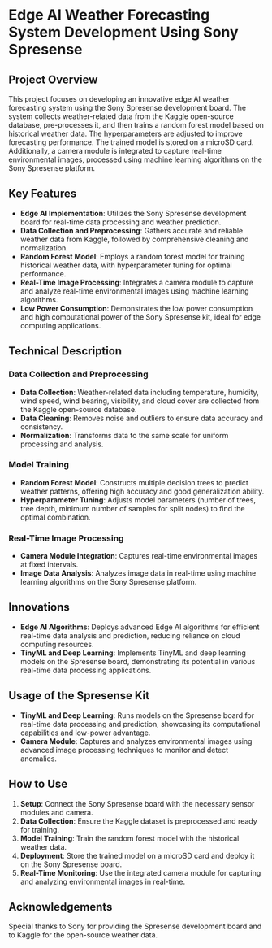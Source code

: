 # Edge AI Weather Forecasting System Development Using Sony Spresense

## Project Overview

This project focuses on developing an innovative edge AI weather forecasting system using the Sony Spresense development board. The system collects weather-related data from the Kaggle open-source database, pre-processes it, and then trains a random forest model based on historical weather data. The hyperparameters are adjusted to improve forecasting performance. The trained model is stored on a microSD card. Additionally, a camera module is integrated to capture real-time environmental images, processed using machine learning algorithms on the Sony Spresense platform.

## Key Features

- **Edge AI Implementation**: Utilizes the Sony Spresense development board for real-time data processing and weather prediction.
- **Data Collection and Preprocessing**: Gathers accurate and reliable weather data from Kaggle, followed by comprehensive cleaning and normalization.
- **Random Forest Model**: Employs a random forest model for training historical weather data, with hyperparameter tuning for optimal performance.
- **Real-Time Image Processing**: Integrates a camera module to capture and analyze real-time environmental images using machine learning algorithms.
- **Low Power Consumption**: Demonstrates the low power consumption and high computational power of the Sony Spresense kit, ideal for edge computing applications.

## Technical Description

### Data Collection and Preprocessing

- **Data Collection**: Weather-related data including temperature, humidity, wind speed, wind bearing, visibility, and cloud cover are collected from the Kaggle open-source database.
- **Data Cleaning**: Removes noise and outliers to ensure data accuracy and consistency.
- **Normalization**: Transforms data to the same scale for uniform processing and analysis.

### Model Training

- **Random Forest Model**: Constructs multiple decision trees to predict weather patterns, offering high accuracy and good generalization ability.
- **Hyperparameter Tuning**: Adjusts model parameters (number of trees, tree depth, minimum number of samples for split nodes) to find the optimal combination.

### Real-Time Image Processing

- **Camera Module Integration**: Captures real-time environmental images at fixed intervals.
- **Image Data Analysis**: Analyzes image data in real-time using machine learning algorithms on the Sony Spresense platform.

## Innovations

- **Edge AI Algorithms**: Deploys advanced Edge AI algorithms for efficient real-time data analysis and prediction, reducing reliance on cloud computing resources.
- **TinyML and Deep Learning**: Implements TinyML and deep learning models on the Spresense board, demonstrating its potential in various real-time data processing applications.

## Usage of the Spresense Kit

- **TinyML and Deep Learning**: Runs models on the Spresense board for real-time data processing and prediction, showcasing its computational capabilities and low-power advantage.
- **Camera Module**: Captures and analyzes environmental images using advanced image processing techniques to monitor and detect anomalies.

## How to Use

1. **Setup**: Connect the Sony Spresense board with the necessary sensor modules and camera.
2. **Data Collection**: Ensure the Kaggle dataset is preprocessed and ready for training.
3. **Model Training**: Train the random forest model with the historical weather data.
4. **Deployment**: Store the trained model on a microSD card and deploy it on the Sony Spresense board.
5. **Real-Time Monitoring**: Use the integrated camera module for capturing and analyzing environmental images in real-time.

## Acknowledgements

Special thanks to Sony for providing the Spresense development board and to Kaggle for the open-source weather data.
